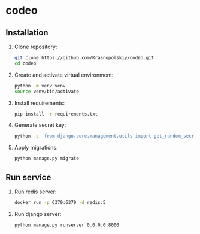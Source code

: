 # codeo
## Installation
1. Clone repository:
    ```bash
    git clone https://github.com/Krasnopolskiy/codeo.git
    cd codeo
    ```
2. Create and activate virtual environment:
    ```bash
    python -m venv venv
    source venv/bin/activate
    ```
3. Install requirements:
    ```bash
    pip install -r requirements.txt
    ```
4. Generate secret key:
    ```bash
    python -c 'from django.core.management.utils import get_random_secret_key; print(get_random_secret_key())' > secretkey.txt
    ```
5. Apply migrations:
    ```bash
    python manage.py migrate
    ```

## Run service
1. Run redis server:
    ```bash
    docker run -p 6379:6379 -d redis:5
    ```
2. Run django server:
    ```bash
    python manage.py runserver 0.0.0.0:8000
    ```
